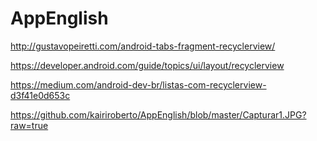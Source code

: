 # AppEnglish

http://gustavopeiretti.com/android-tabs-fragment-recyclerview/

https://developer.android.com/guide/topics/ui/layout/recyclerview

https://medium.com/android-dev-br/listas-com-recyclerview-d3f41e0d653c


https://github.com/kairiroberto/AppEnglish/blob/master/Capturar1.JPG?raw=true

